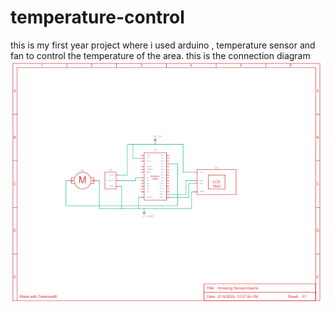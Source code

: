 # temperature-control
this is my first year project where i used arduino , temperature sensor and fan to control the temperature of the area.
this is the connection diagram
![this is the wiring diagram](connection.png)
